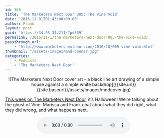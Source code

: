 ```yaml
---
id: 369
title: 'The Marketers Next Door 005: The Vine Void'
date: '2016-11-01T01:43:00+00:00'
author: Frank
layout: post
guid: 'https://34.95.34.211/?p=369'
permalink: /2016/11/1/the-marketers-next-door-005-the-vine-void/
passthrough_url:
    - 'http://www.marketersnextdoor.com/2016/10/005-vine-void.html'
thumbnail: "/assets/images/mnd-banner.jpg"
categories:
    - Podcasts
    - 'The Marketers Next Door'
---
```

<div markdown="1" style="text-align: center;">
![The Marketers Next Door cover art - a black line art drawing of a simple house against a simple white backdrop]({{site.url}}{{site.baseurl}}/assets/images/mndcover.jpg)
</div>

[This week on The Marketers Next Door](http://dts.podtrac.com/redirect.mp3/archive.org/download/MND005_201611/MND005.mp3), it’s Halloween! We’re talking about the ghost of Vine. Marissa and Frank chat about what they did right, what they did wrong, and what happens next.

<div markdown="1" style="text-align: center;">
<audio controls>
  <source src="http://dts.podtrac.com/redirect.mp3/archive.org/download/MND005_201611/MND005.mp3" type="audio/mpeg">
  Your browser does not support the audio element.
</audio>
</div>